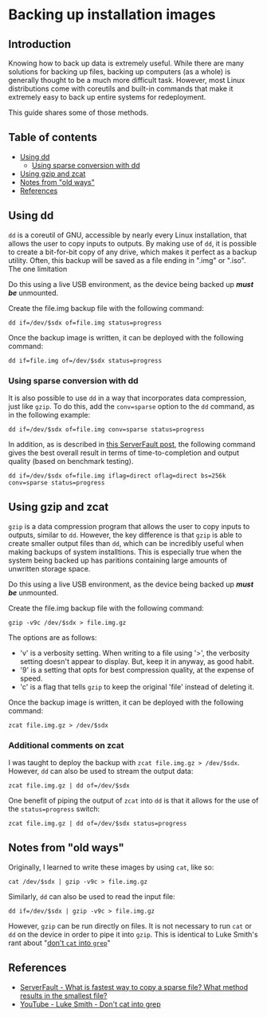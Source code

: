 # Backing up installation images

## Introduction

Knowing how to back up data is extremely useful. While there are many solutions for backing up files, backing up computers (as a whole) is generally thought to be a much more difficult task. However, most Linux distributions come with coreutils and built-in commands that make it extremely easy to back up entire systems for redeployment.

This guide shares some of those methods.

## Table of contents

- [Using dd](#using-dd)
    - [Using sparse conversion with dd](#using-sparse-conversion-with-dd)
- [Using gzip and zcat](#using-gzip-and-zcat)
- [Notes from "old ways"](#notes-from-"old-ways")
- [References](#references)

## Using dd

`dd` is a coreutil of GNU, accessible by nearly every Linux installation, that allows the user to copy inputs to outputs. By making use of `dd`, it is possible to create a bit-for-bit copy of any drive, which makes it perfect as a backup utility. Often, this backup will be saved as a file ending in ".img" or ".iso". The one limitation

Do this using a live USB environment, as the device being backed up ***must be*** unmounted.

Create the file.img backup file with the following command:

```
dd if=/dev/$sdx of=file.img status=progress
```

Once the backup image is written, it can be deployed with the following command:

```
dd if=file.img of=/dev/$sdx status=progress
```

### Using sparse conversion with dd

It is also possible to use `dd` in a way that incorporates data compression, just like `gzip`. To do this, add the `conv=sparse` option to the `dd` command, as in the following example:

```
dd if=/dev/$sdx of=file.img conv=sparse status=progress
```

In addition, as is described in [this ServerFault post](https://serverfault.com/questions/665335/what-is-fastest-way-to-copy-a-sparse-file-what-method-results-in-the-smallest-f), the following command gives the best overall result in terms of time-to-completion and output quality (based on benchmark testing).

```
dd if=/dev/$sdx of=file.img iflag=direct oflag=direct bs=256k conv=sparse status=progress
```

## Using gzip and zcat

`gzip` is a data compression program that allows the user to copy inputs to outputs, similar to `dd`. However, the key difference is that `gzip` is able to create smaller output files than `dd`, which can be incredibly useful when making backups of system installtions. This is especially true when the system being backed up has paritions containing large amounts of unwritten storage space.

Do this using a live USB environment, as the device being backed up ***must be*** unmounted.

Create the file.img backup file with the following command:

```
gzip -v9c /dev/$sdx > file.img.gz
```

The options are as follows:

- 'v' is a verbosity setting. When writing to a file using '>', the verbosity setting doesn't appear to display. But, keep it in anyway, as good habit.
- '9' is a setting that opts for best compression quality, at the expense of speed.
- 'c' is a flag that tells `gzip` to keep the original 'file' instead of deleting it.

Once the backup image is written, it can be deployed with the following command:

```
zcat file.img.gz > /dev/$sdx
```

### Additional comments on zcat

I was taught to deploy the backup with `zcat file.img.gz > /dev/$sdx`. However, `dd` can also be used to stream the output data:

```
zcat file.img.gz | dd of=/dev/$sdx
```

One benefit of piping the output of `zcat` into `dd` is that it allows for the use of the `status=progress` switch:

```
zcat file.img.gz | dd of=/dev/$sdx status=progress
```

## Notes from "old ways"

Originally, I learned to write these images by using `cat`, like so:

```
cat /dev/$sdx | gzip -v9c > file.img.gz
```

Similarly, `dd` can also be used to read the input file:

```
dd if=/dev/$sdx | gzip -v9c > file.img.gz
```

However, `gzip` can be run directly on files. It is not necessary to run `cat` or `dd` on the device in order to pipe it into `gzip`. This is identical to Luke Smith's rant about "[don't `cat` into `grep`](https://www.youtube.com/watch?v=82NBMvx6vFY)"

## References

- [ServerFault - What is fastest way to copy a sparse file? What method results in the smallest file?](https://serverfault.com/questions/665335/what-is-fastest-way-to-copy-a-sparse-file-what-method-results-in-the-smallest-f)
- [YouTube - Luke Smith - Don't cat into grep](https://www.youtube.com/watch?v=82NBMvx6vFY)
